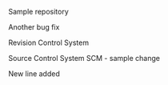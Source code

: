 Sample repository

Another bug fix

Revision Control System

Source Control System SCM - sample change

New line added


